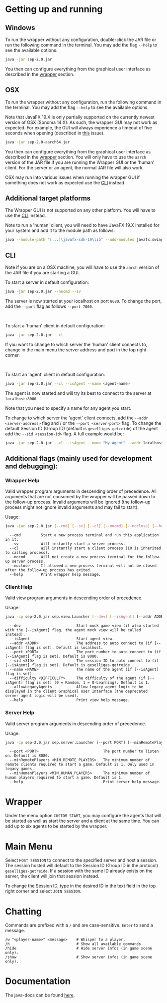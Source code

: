 # Getting up and running

## Windows

To run the wrapper without any configuration, double-click the JAR file or run the following command in the terminal.
You may add the flag `--help` to see the available options.

```bash
java -jar sep-2.0.jar
```

You then can configure everything from the graphical user interface as described in the [wrapper](#wrapper) section.

## OSX

To run the wrapper without any configuration, run the following command in the terminal.
You may add the flag `--help` to see the available options.

Note that JavaFX 19.X is only partially supported on the currently newest version of OSX (Sonoma 14.X).
As such, the wrapper GUI may not work as expected.
For example, the GUI will always experience a timeout of five seconds when opening
(described in [this](https://bugs.openjdk.org/browse/JDK-8315657) issue).

```bash
java -jar sep-2.0-aarch64.jar
```

You then can configure everything from the graphical user interface as described in the [wrapper](#wrapper) section.
You will only have to use the `aarch` version of the JAR file if you are running the Wrapper GUI or the 'human' client.
For the server or an agent, the normal JAR file will also work.

OSX may run into various issues when running the wrapper GUI
if something does not work as expected use the [CLI](#cli) instead.

## Additional target platforms

The Wrapper GUI is not supported on any other platform. You will have to use the [CLI](#cli) instead.

Note to run a 'human' client,
you will need to have JavaFX 19.X installed for your system and add it to the module path as follows:

```bash
java --module-path "[...]\javafx-sdk-19\lib" --add-modules javafx.swing,javafx.controls,javafx.fxml -jar sep-2.0.jar --cl [additional flags]
```

## CLI

Note if you are on a OSX machine, you will have to use the `aarch` version of the JAR file if you are starting a GUI.

To start a server in default configuration:

```bash
java -jar sep-2.0.jar --nocmd --sv
```

The server is now started at your localhost on port `8080`.
To change the port, add the `--port` flag as follows `--port 7000`.

<br />

To start a 'human' client in default configuration:

```bash
java -jar sep-2.0.jar --cl
```

If you want to change to which server the 'human' client connects to,
change in the main menu the server address and port in the top right corner.

<br />

To start an 'agent' client in default configuration:

```bash
java -jar sep-2.0.jar --cl --isAgent --name <agent-name>
```

The agent is now started and will try its best to connect to the server at `localhost:8080`.

Note that you need to specify a name for any agent you start.

To change to which server the 'agent' client connects,
add the `--addr <server-address>` flag and / or the `--port <server-port>` flag.
To change the default Session ID (Group ID) (default is `geselliges-getreide`)
of the agent add the `--sid <session-id>` flag.
A full example would be:

```bash
java -jar sep-2.0.jar --cl --isAgent --name "My Agent" --addr localhost --port 7000 --sid my-special-id
```

## Additional flags (mainly used for development and debugging):

### Wrapper Help

Valid wrapper program arguments in descending order of precedence.
All arguments that are not consumed by the wrapper will be passed down to the follow-up process.
Invalid arguments will be ignored (the follow-up process might not ignore invalid arguments and may fail to start).

Usage:

```bash
java -jar sep-2.0.jar [--cmd] [--sv] [--cl] [--nocmd] [--noclose] [--help]
```

```
  --cmd         Start a new process terminal and run this application in it.
  --sv          Will instantly start a server process.
  --cl          Will instantly start a client process (IO is inherited to calling process).
  --nocmd       Will not create a new process terminal for the follow-up server process.
  --noclose     If allowed a new process terminal will not be closed after the follow-up process has exited.
  --help        Print wrapper help message.
```

### Client Help

Valid view program arguments in descending order of precedence.

Usage:

```bash
java -cp sep-2.0.jar sep.view.Launcher [--dev] [--isAgent] [--addr ADDR] [--port PORT] [--sid SID] [--name NAME] [--difficulty DIFFICULTY] [--allowLegacyAgents] [--help]
```

```
  --dev                         Start mock game view (if also started with the [--isAgent] flag, the agent mock view will be called instead).
  --isAgent                     Start agent view.
  --addr <ADDR>                 The address to auto connect to (if [--isAgent] flag is set). Default is localhost.
  --port <PORT>                 The port number to auto connect to (if [--isAgent] flag is set). Default is 8080.
  --sid <SID>                   The session ID to auto connect to (if [--isAgent] flag is set). Default is geselliges-getreide.
  --name <NAME>                 The name of the agent (if [--isAgent] flag is set).
  --difficulty <DIFFICULTY>     The difficulty of the agent (if [--isAgent] flag is set) (0 = Random, 1 = Q-Learning). Default is 1.
  --allowLegacyAgents           Allow legacy agent logic to be displayed in the client Graphical User Interface (the deprecated server agent logic will be used).
  --help                        Print view help message.
```

### Server Help

Valid server program arguments in descending order of precedence.

Usage:

```bash
java -cp sep-2.0.jar sep.server.Launcher [--port PORT] [--minRemotePlayers MIN_REMOTE_PLAYERS] [--minHumanPlayers MIN_HUMAN_PLAYERS] [--help]
```

```
  --port <PORT>                             The port number to listen on. Default is 8080.
  --minRemotePlayers <MIN_REMOTE_PLAYERS>   The minimum number of remote clients required to start a game. Default is 1. Only used in legacy games.
  --minHumanPlayers <MIN_HUMAN_PLAYERS>     The minimum number of human players required to start a game. Default is 1.
  --help                                    Print server help message.
```

# Wrapper

Under the menu option `CUSTOM START`,
you may configure the agents that will be started as well as start the server and a client at the same time.
You can add up to six agents to be started by the wrapper.

# Main Menu

Select `HOST SESSION` to connect to the specified server and host a session.
The session hosted will default to the Session ID (Group ID in the protocol) `geselliges-getreide`.
If a session with the same ID already exists on the server, the client will join that session instead.

To change the Session ID, type in the desired ID in the text field in the top right corner and select `JOIN SESSION`.

# Chatting

Commands are prefixed with a `/` and are case-sensitive. `Enter` to send a message.

```
/w "<player-name>" <message>    # Whisper to a player.
/h                              # Show all available commands.
/hide                           # Hide server infos (in game scene only).
/show                           # Show server infos (in game scene only).
```

# Documentation

The java-docs can be found [here](/docs/index.html).
